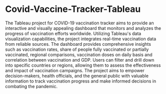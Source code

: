 # Covid-Vaccine-Tracker-Tableau
The Tableau project for COVID-19 vaccination tracker aims to provide an interactive and visually appealing dashboard that monitors and analyzes the progress of vaccination efforts worldwide. Utilizing Tableau's data visualization capabilities, the project integrates real-time vaccination data from reliable sources. The dashboard provides comprehensive insights such as vaccination rates, share of people fully vaccinated or partially vaccinated, regional comparisons, vaccination doses on daily basis and correlation between vaccination and GDP. Users can filter and drill down into specific countries or regions, allowing them to assess the effectiveness and impact of vaccination campaigns. The project aims to empower decision-makers, health officials, and the general public with valuable information to track vaccination progress and make informed decisions in combating the pandemic.

